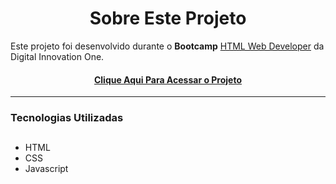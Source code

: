 <h1 align="center"> Sobre Este Projeto</h1>

Este projeto foi desenvolvido durante o **Bootcamp** [HTML Web Developer](https://web.dio.me/home) da Digital Innovation One.

<h4 align="center"><a href="https://rthr2.github.io/snake-game/">Clique Aqui Para Acessar o Projeto</a></h4>

----
### Tecnologias Utilizadas
##
- HTML
- CSS 
- Javascript
